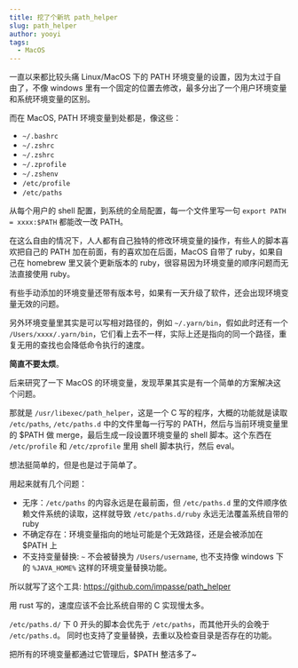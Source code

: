 ```yaml
---
title: 挖了个新坑 path_helper
slug: path_helper
author: yooyi
tags: 
  - MacOS
---
```


一直以来都比较头痛 Linux/MacOS 下的 PATH 环境变量的设置，因为太过于自由了，不像 windows 里有一个固定的位置去修改，最多分出了一个用户环境变量和系统环境变量的区别。

而在 MacOS, PATH 环境变量到处都是，像这些：

- `~/.bashrc`
- `~/.zshrc`
- `~/.zshrc`
- `~/.zprofile`
- `~/.zshenv` 
- `/etc/profile`
- `/etc/paths`

从每个用户的 shell 配置，到系统的全局配置，每一个文件里写一句 `export PATH = xxxx:$PATH` 都能改一改 PATH。

在这么自由的情况下，人人都有自己独特的修改环境变量的操作，有些人的脚本喜欢把自己的 PATH 加在前面，有的喜欢加在后面，MacOS 自带了 ruby，如果自己在 homebrew 里又装个更新版本的 ruby，很容易因为环境变量的顺序问题而无法直接使用 ruby。

有些手动添加的环境变量还带有版本号，如果有一天升级了软件，还会出现环境变量无效的问题。

另外环境变量里其实是可以写相对路径的，例如 `~/.yarn/bin`，假如此时还有一个 `/Users/xxxx/.yarn/bin`，它们看上去不一样，实际上还是指向的同一个路径，重复无用的查找也会降低命令执行的速度。

**简直不要太烦**。

<!--more-->

后来研究了一下 MacOS 的环境变量，发现苹果其实是有一个简单的方案解决这个问题。

那就是 `/usr/libexec/path_helper`，这是一个 C 写的程序，大概的功能就是读取 `/etc/paths`, `/etc/paths.d` 中的文件里每一行写的 PATH，然后与当前环境变量里的 $PATH 做 merge，最后生成一段设置环境变量的 shell 脚本。这个东西在 `/etc/profile` 和 `/etc/zprofile` 里用 shell 脚本执行，然后 eval。

想法挺简单的，但是也是过于简单了。

用起来就有几个问题：

- 无序：`/etc/paths` 的内容永远是在最前面，但 `/etc/paths.d` 里的文件顺序依赖文件系统的读取，这样就导致 `/etc/paths.d/ruby` 永远无法覆盖系统自带的 ruby
- 不确定存在：环境变量指向的地址可能是个无效路径，还是会被添加在 $PATH 上
- 不支持变量替换: `~` 不会被替换为 `/Users/username`, 也不支持像 windows 下的 `%JAVA_HOME%` 这样的环境变量替换功能。

所以就写了这个工具: <https://github.com/impasse/path_helper>

用 rust 写的，速度应该不会比系统自带的 C 实现慢太多。

`/etc/paths.d/` 下 0 开头的脚本会优先于 `/etc/paths`，而其他开头的会晚于 `/etc/paths.d`。
同时也支持了变量替换，去重以及检查目录是否存在的功能。

把所有的环境变量都通过它管理后，$PATH 整洁多了~